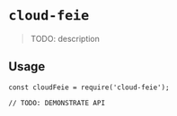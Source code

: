 # `cloud-feie`

> TODO: description

## Usage

```
const cloudFeie = require('cloud-feie');

// TODO: DEMONSTRATE API
```
